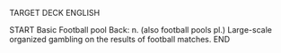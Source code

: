 TARGET DECK
ENGLISH

START
Basic
Football pool
Back: n. (also football pools pl.) Large-scale organized gambling on the results of football matches.
END
